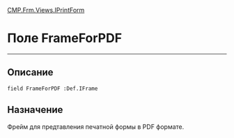 ﻿---
Link: CMP.Frm.Views.IPrintForm.@FrameForPDF
---

<!---  Навигация
[Имя проекта](#) :
-->
[CMP.Frm.Views.IPrintForm](Default)

# Поле FrameForPDF
---

## Описание

    field FrameForPDF :Def.IFrame

<!--
## Аргументы{#Args}

### Аргумент1

Описание аргумента 1
-->

## Назначение

Фрейм для предтавления печатной формы в PDF формате.

<!--
## Пример

    FrameForPDF...
-->

